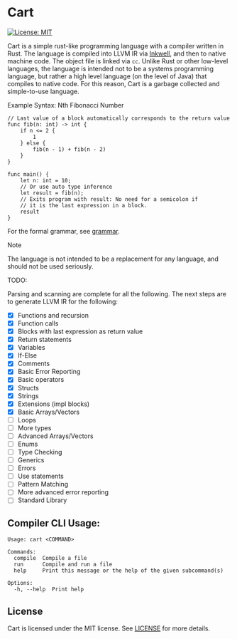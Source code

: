 # Cart

[![License: MIT](https://img.shields.io/badge/license-MIT-blue)](LICENSE)

Cart is a simple rust-like programming language with a compiler written in Rust.
The language is compiled into LLVM IR via [Inkwell](https://github.com/TheDan64/inkwell), and then to native machine
code. The object file is linked via `cc`. Unlike Rust or other low-level languages, the language is intended not to be
a systems programming language, but rather a high level language (on the level of Java) that compiles to native code.
For this reason, Cart is a garbage collected and simple-to-use language.

Example Syntax: Nth Fibonacci Number

```cart
// Last value of a block automatically corresponds to the return value
func fib(n: int) -> int {
    if n <= 2 {
        1
    } else {
        fib(n - 1) + fib(n - 2)
    }
}

func main() {
    let n: int = 10;
    // Or use auto type inference
    let result = fib(n);
    // Exits program with result: No need for a semicolon if
    // it is the last expression in a block.
    result
}

```

For the formal grammar, see [grammar](grammar).

> [!NOTE]
> The language is not intended to be a replacement for any language, and should not be used seriously.

TODO:

Parsing and scanning are complete for all the following. The next steps are to generate LLVM IR for the
following:

- [x] Functions and recursion
- [x] Function calls
- [x] Blocks with last expression as return value
- [x] Return statements
- [x] Variables
- [x] If-Else
- [x] Comments
- [x] Basic Error Reporting
- [x] Basic operators
- [x] Structs
- [x] Strings
- [x] Extensions (impl blocks)
- [x] Basic Arrays/Vectors
- [ ] Loops
- [ ] More types
- [ ] Advanced Arrays/Vectors
- [ ] Enums
- [ ] Type Checking
- [ ] Generics
- [ ] Errors
- [ ] Use statements
- [ ] Pattern Matching
- [ ] More advanced error reporting
- [ ] Standard Library

## Compiler CLI Usage:

```shell
Usage: cart <COMMAND>

Commands:
  compile  Compile a file
  run      Compile and run a file
  help     Print this message or the help of the given subcommand(s)

Options:
  -h, --help  Print help
```

## License

Cart is licensed under the MIT license. See [LICENSE](LICENSE) for more details.
